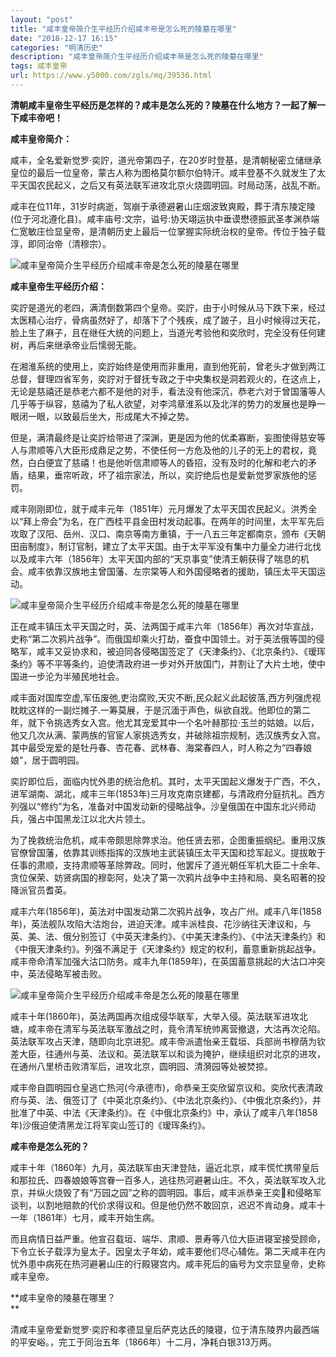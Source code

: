 ```yaml
---
layout: "post"
title: "咸丰皇帝简介生平经历介绍咸丰帝是怎么死的陵墓在哪里"
date: "2018-12-17 16:15"
categories: "明清历史"
description: "咸丰皇帝简介生平经历介绍咸丰帝是怎么死的陵墓在哪里"
tags: 咸丰皇帝
url: https://www.y5000.com/zgls/mq/39536.html
---
```






**清朝咸丰皇帝生平经历是怎样的？咸丰是怎么死的？陵墓在什么地方？一起了解一下咸丰帝吧！**

 **咸丰皇帝简介：**

咸丰，全名爱新觉罗·奕詝，道光帝第四子，在20岁时登基，是清朝秘密立储继承皇位的最后一位皇帝，蒙古人称为图格莫尔额尔伯特汗。咸丰登基不久就发生了太平天国农民起义，之后又有英法联军进攻北京火烧圆明园。时局动荡，战乱不断。

咸丰在位11年，31岁时病逝，驾崩于承德避暑山庄烟波致爽殿，葬于清东陵定陵(位于河北遵化县)。咸丰庙号:文宗，谥号:协天翊运执中垂谟懋德振武圣孝渊恭端仁宽敏庄俭显皇帝，是清朝历史上最后一位掌握实际统治权的皇帝。传位于独子载淳，即同治帝（清穆宗）。

![咸丰皇帝简介生平经历介绍咸丰帝是怎么死的陵墓在哪里](https://img.y5000.com/uploads/allimg/190102/071276e43ef596e6be615ee48b296c73.jpg)

 **咸丰皇帝生平经历介绍：**

奕詝是道光的老四，满清倒数第四个皇帝。奕詝，由于小时候从马下跌下来，经过太医精心治疗，骨病虽然好了，却落下了个残疾，成了跛子，且小时候得过天花，脸上生了麻子，且在继任大统的问题上，当道光考验他和奕欣时，完全没有任何建树，再后来继承帝业后懦弱无能。

在湘淮系统的使用上，奕詝始终是使用而非重用，直到他死前，曾老头才做到两江总督，督理四省军务，奕詝对于督抚专政之于中央集权是洞若观火的，在这点上，无论是慈禧还是恭老六都不是他的对手，看法没有他深沉，恭老六对于曾国藩等人几乎等于纵容，慈禧为了私人欲望，对李鸿章淮系以及北洋的势力的发展也是睁一眼闭一眼，以致最后坐大，形成尾大不掉之势。  

但是，满清最终是让奕詝给带进了深渊，更是因为他的优柔寡断，妄图使得慈安等人与肃顺等八大臣形成鼎足之势，不使任何一方危及他的儿子的无上的君权，竟然，白白便宜了慈禧！也是他听信肃顺等人的昏招，没有及时的化解和老六的矛盾，结果，垂帘听政，坏了祖宗家法，所以，奕詝绝后也是爱新觉罗家族他的惩罚。

咸丰刚刚即位，就于咸丰元年（1851年）元月爆发了太平天国农民起义。洪秀全以“拜上帝会”为名，在广西桂平县金田村发动起事。在两年的时间里，太平军先后攻取了汉阳、岳州、汉口、南京等南方重镇，于一八五三年定都南京，颁布《天朝田亩制度》，制订官制，建立了太平天国。由于太平军没有集中力量全力进行北伐以及咸丰六年（1856年）太平天国内部的“天京事变”使清王朝获得了喘息的机会。咸丰依靠汉族地主曾国藩、左宗棠等人和外国侵略者的援助，镇压太平天国运动。

![咸丰皇帝简介生平经历介绍咸丰帝是怎么死的陵墓在哪里](https://img.y5000.com/uploads/allimg/190102/c0ebf7da12e095c22dfb7a06ffac5b41.jpg)

正在咸丰镇压太平天国之时，英、法两国于咸丰六年（1856年）再次对华宣战，史称“第二次鸦片战争”。而俄国却乘火打劫，蚕食中国领土。对于英法俄等国的侵略军，咸丰又妥协求和，被迫同各侵略国签定了《天津条约》、《北京条约》、《瑷珲条约》等不平等条约，迫使清政府进一步对外开放国门，并割让了大片土地，使中国进一步沦为半殖民地社会。

咸丰面对国库空虚,军伍废弛,吏治腐败,天灾不断,民众起义此起彼落,西方列强虎视眈眈这样的一副烂摊子.一筹莫展，于是沉湎于声色，纵欲自戕。他即位的第二年，就下令挑选秀女入宫。他尤其宠爱其中一个名叶赫那拉·玉兰的姑娘。以后，他又几次从满、蒙两族的官宦人家挑选秀女，并破除祖宗规制，选汉族秀女入宫。其中最受宠爱的是牡丹春、杏花春、武林春、海棠春四人，时人称之为“四春娘娘”，居于圆明园。

奕詝即位后，面临内忧外患的统治危机。其时，太平天国起义爆发于广西，不久，进军湖南、湖北，咸丰三年(1853年)三月攻克南京建都，与清政府分庭抗礼。西方列强以“修约”为名，准备对中国发动新的侵略战争。沙皇俄国在中国东北兴师动兵，强占中国黑龙江以北大片领土。  

为了挽救统治危机，咸丰帝颇思除弊求治。他任贤去邪，企图重振纲纪。重用汉族官僚曾国藩，依靠其训练指挥的汉族地主武装镇压太平天国和捻军起义。提拔敢于任事的肃顺，支持肃顺等革除弊政。同时，他罢斥了道光朝任军机大臣二十余年、贪位保荣、妨贤病国的穆彰阿，处决了第一次鸦片战争中主持和局、臭名昭著的投降派官员耆英。

咸丰六年(1856年)，英法对中国发动第二次鸦片战争，攻占广州。咸丰八年(1858年)，英法舰队攻陷大沽炮台，进迫天津。咸丰派桂良、花沙纳往天津议和，与英、美、法、俄分别签订《中英天津条约》、《中美天津条约》、《中法天津条约》和《中俄天津条约》。列强不满足于《天津条约》规定的权利，蓄意重新挑起战争。咸丰帝命清军加强大沽口防务。咸丰九年(1859年)，在英国蓄意挑起的大沽口冲突中，英法侵略军被击败。

![咸丰皇帝简介生平经历介绍咸丰帝是怎么死的陵墓在哪里](https://img.y5000.com/uploads/allimg/190102/ec256be8a593e402c58129efc5412406.jpg)

咸丰十年(1860年)，英法两国再次组成侵华联军，大举入侵。英法联军进攻北塘，咸丰帝在清军与英法联军激战之时，竟令清军统帅离营撤退，大沽再次沦陷。英法联军攻占天津，随即向北京进犯。咸丰帝派遣怡亲王载垣、兵部尚书穆荫为钦差大臣，往通州与英、法议和。英法联军以和谈为掩护，继续组织对北京的进攻，在通州八里桥击败清军后，进攻北京，圆明园、清漪园等处被焚掠。

咸丰帝自圆明园仓皇逃亡热河(今承德市)，命恭亲王奕欣留京议和。奕欣代表清政府与英、法、俄签订了《中英北京条约》、《中法北京条约》、《中俄北京条约》，并批准了中英、中法《天津条约》。在《中俄北京条约》中，承认了咸丰八年(1858年)沙俄迫使清黑龙江将军奕山签订的《瑷珲条约》。

 **咸丰帝是怎么死的？**

咸丰十年（1860年）九月，英法联军由天津登陆，逼近北京，咸丰慌忙携带皇后和那拉氏、四春娘娘等宫眷一百多人，逃往热河避暑山庄。不久，英法联军攻入北京，并纵火烧毁了有“万园之园”之称的圆明园。事后，咸丰派恭亲王奕和侵略军谈判，以割地赔款的代价求得议和。但是他仍然不敢回京，迟迟不肯动身。咸丰十一年（1861年）七月，咸丰开始生病。

而且病情日益严重。他宣召载垣、端华、肃顺、景寿等八位大臣进寝室接受顾命，下令立长子载淳为皇太子。因皇太子年幼，咸丰要他们尽心辅佐。第二天咸丰在内忧外患中病死在热河避暑山庄的行殿寝宫内。咸丰死后的庙号为文宗显皇帝，史称咸丰皇帝。

 **咸丰皇帝的陵墓在哪里？  
**

清咸丰皇帝爱新觉罗·奕詝和孝德显皇后萨克达氏的陵寝，位于清东陵界内最西端的平安峪。，完工于同治五年（1866年）十二月，净耗白银313万两。
